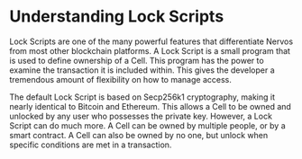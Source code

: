 # Understanding Lock Scripts

Lock Scripts are one of the many powerful features that differentiate Nervos from most other blockchain platforms. A Lock Script is a small program that is used to define ownership of a Cell. This program has the power to examine the transaction it is included within. This gives the developer a tremendous amount of flexibility on how to manage access.

The default Lock Script is based on Secp256k1 cryptography, making it nearly identical to Bitcoin and Ethereum. This allows a Cell to be owned and unlocked by any user who possesses the private key. However, a Lock Script can do much more. A Cell can be owned by multiple people, or by a smart contract. A Cell can also be owned by no one, but unlock when specific conditions are met in a transaction.




